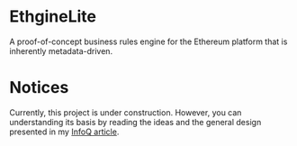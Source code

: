 # EthgineLite
A proof-of-concept business rules engine for the Ethereum platform that is inherently metadata-driven.

# Notices
Currently, this project is under construction.  However, you can understanding its basis by reading the 
ideas and the general design presented in my <a target="_blank" href="http://www.infoq.com/articles/metadata-and-agile">InfoQ article</a>.
